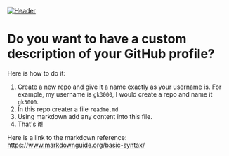 
[![Header](https://barcelonacodeschool.com/files/pics/coding_hands.gif "Header")](https://barcelonacodeschool.com/)

# Do you want to have a custom description of your GitHub profile? 

Here is how to do it:

1. Create a new repo and give it a name exactly as your username is. For example, my username is `gk3000`, I would create a repo and name it `gk3000`. 
2. In this repo creater a file `readme.md` 
3. Using markdown add any content into this file. 
4. That's it! 

Here is a link to the markdown reference: https://www.markdownguide.org/basic-syntax/
